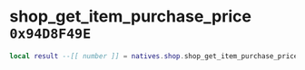 # shop_get_item_purchase_price `0x94D8F49E`

```lua
local result --[[ number ]] = natives.shop.shop_get_item_purchase_price(_unk0 --[[ number ]])
```